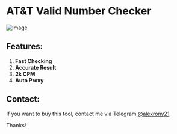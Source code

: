 # AT&T Valid Number Checker

![image](https://raw.githubusercontent.com/alexrony21/ATT-Phone-Number-Validator/refs/heads/main/ATT%26Wireless_Valid_Number_Checker.png)

## Features:
1. **Fast Checking**
2. **Accurate Result**
3. **2k CPM**
4. **Auto Proxy**

## Contact:
If you want to buy this tool, contact me via Telegram [@alexrony21](https://t.me/alexrony21).

Thanks!
